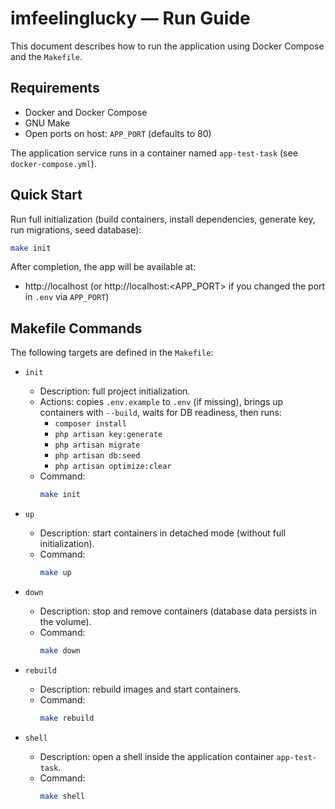 # imfeelinglucky — Run Guide

This document describes how to run the application using Docker Compose and the `Makefile`.

## Requirements

- Docker and Docker Compose
- GNU Make
- Open ports on host: `APP_PORT` (defaults to 80)

The application service runs in a container named `app-test-task` (see `docker-compose.yml`).

## Quick Start
Run full initialization (build containers, install dependencies, generate key, run migrations, seed database):
```bash
make init
```

After completion, the app will be available at:
- http://localhost (or http://localhost:<APP_PORT> if you changed the port in `.env` via `APP_PORT`)

## Makefile Commands

The following targets are defined in the `Makefile`:

- `init`
  - Description: full project initialization.
  - Actions: copies `.env.example` to `.env` (if missing), brings up containers with `--build`, waits for DB readiness, then runs:
    - `composer install`
    - `php artisan key:generate`
    - `php artisan migrate`
    - `php artisan db:seed`
    - `php artisan optimize:clear`
  - Command:
    ```bash
    make init
    ```

- `up`
  - Description: start containers in detached mode (without full initialization).
  - Command:
    ```bash
    make up
    ```

- `down`
  - Description: stop and remove containers (database data persists in the volume).
  - Command:
    ```bash
    make down
    ```

- `rebuild`
  - Description: rebuild images and start containers.
  - Command:
    ```bash
    make rebuild
    ```

- `shell`
  - Description: open a shell inside the application container `app-test-task`.
  - Command:
    ```bash
    make shell
    ```
